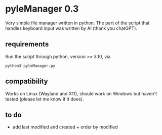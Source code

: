 # pyleManager 0.3

Very simple file manager written in python. The part of the script that handles keyboard input was written by AI (thank you chatGPT).

## requirements

Run the script through python, version >= 3.10, via
```
python3 pyleManager.py
```

## compatibility

Works on Linux (Wayland and X11), should work on Windows but haven't tested (please let me know if it does).

## to do

- add last modified and created + order by modified
